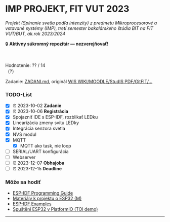 # IMP PROJEKT, FIT VUT 2023 #

*Projekt (Spínanie svetla podľa intenzity) z predmetu Mikroprocesorové a vstavané systémy (IMP), tretí semester bakalárskeho štúdia BIT na FIT VUT/BUT, ak.rok 2023/2024*

🔒 **Aktívny súkromný repozitár — nezverejňovať!**
<!-- 🗄️ **Súkromný archivovaný repozitár!** -->
<!-- ⚠️ **Zverejnené pre archívne účely — nekopírujte, nula by Vás mrzela. Za nič také nenesiem žiadnu zodpovednosť!** Všetky odovzdané projekty prechádzajú kontrolou plagiátorstva, pri ktorej sa porovnávajú aj s dávnejšie odovzdanými riešeniami. -->
<br />

Hodnotenie: ?? / 14<br />（?）

Zadanie: [ZADANI.md](ZADANI.md), originál [WIS WIKI/MOODLE/StudIS PDF/GitFIT/...](https://www.vut.cz/)

### TODO-List ###

- [X] ⏰ 2023-10-02 **Zadanie**
- [X] ⏰ 2023-10-06 **Registrácia**
- [X] Spojazniť IDE s ESP-IDF, rozblikať LEDku
- [X] Linearizácia zmeny svitu LEDky
- [X] Integrácia senzora svetla
- [X] NVS modul
- [X] MQTT
  - [X] MQTT ako task, nie loop
- [ ] SERIAL/UART konfigurácia
- [ ] Webserver
- [ ] ⏰ 2023-12-07 **Obhajoba**
- [ ] ⏰ 2023-12-15 **Deadline**

### Môže sa hodiť ###

- [ESP-IDF Programming Guide](https://docs.espressif.com/projects/esp-idf/en/latest/esp32/index.html)
- [Materiály k projektu o ESP32 (M)](https://moodle.vut.cz/mod/page/view.php?id=338880)
- [ESP-IDF Examples](https://github.com/espressif/esp-idf/tree/master/examples)
- [Spuštění ESP32 v PlatformIO (TOI demo)](https://www.youtube.com/watch?v=v1lCXLQuA9s)

----------------------------------------------
